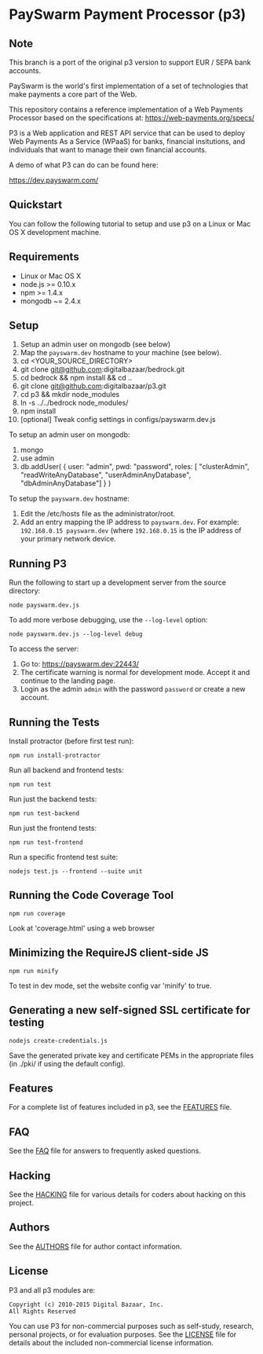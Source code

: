 PaySwarm Payment Processor (p3)
===============================

Note
----

This branch is a port of the original p3 version to support EUR / SEPA bank accounts.


PaySwarm is the world's first implementation of a set
of technologies that make payments a core part of 
the Web.

This repository contains a reference implementation of 
a Web Payments Processor based on the specifications 
at: https://web-payments.org/specs/

P3 is a Web application and REST API service that can 
be used to deploy Web Payments As a Service (WPaaS) for 
banks, financial insitutions, and individuals that want 
to manage their own financial accounts.

A demo of what P3 can do can be found here:

https://dev.payswarm.com/

Quickstart 
----------

You can follow the following tutorial to setup and use 
p3 on a Linux or Mac OS X development machine.

Requirements
------------

* Linux or Mac OS X
* node.js >= 0.10.x
* npm >= 1.4.x
* mongodb ~= 2.4.x

Setup
-----

1. Setup an admin user on mongodb (see below)
2. Map the `payswarm.dev` hostname to your machine (see below).
3. cd <YOUR_SOURCE_DIRECTORY>
3. git clone git@github.com:digitalbazaar/bedrock.git
4. cd bedrock && npm install && cd ..
3. git clone git@github.com:digitalbazaar/p3.git
4. cd p3 && mkdir node_modules
5. ln -s ../../bedrock node_modules/
6. npm install
5. [optional] Tweak config settings in configs/payswarm.dev.js

To setup an admin user on mongodb:

1. mongo
2. use admin
3. db.addUser( { user: "admin", pwd: "password", roles: [ "clusterAdmin", "readWriteAnyDatabase", "userAdminAnyDatabase", "dbAdminAnyDatabase"] } )

To setup the `payswarm.dev` hostname:

1. Edit the /etc/hosts file as the administrator/root.
2. Add an entry mapping the IP address to `payswarm.dev`. 
   For example: `192.168.0.15 payswarm.dev` (where `192.168.0.15` 
   is the IP address of your primary network device.

Running P3
----------

Run the following to start up a development server from the source directory:

    node payswarm.dev.js

To add more verbose debugging, use the `--log-level` option:

    node payswarm.dev.js --log-level debug

To access the server:

1. Go to: https://payswarm.dev:22443/
2. The certificate warning is normal for development mode. Accept it and 
   continue to the landing page. 
3. Login as the admin `admin` with the password `password` or create a new account.

Running the Tests
-----------------

Install protractor (before first test run):

    npm run install-protractor

Run all backend and frontend tests:

    npm run test

Run just the backend tests:

    npm run test-backend

Run just the frontend tests:

    npm run test-frontend

Run a specific frontend test suite:

    nodejs test.js --frontend --suite unit

Running the Code Coverage Tool
------------------------------

    npm run coverage

Look at 'coverage.html' using a web browser

Minimizing the RequireJS client-side JS
---------------------------------------

    npm run minify

To test in dev mode, set the website config var 'minify' to true.

Generating a new self-signed SSL certificate for testing
--------------------------------------------------------

    nodejs create-credentials.js

Save the generated private key and certificate PEMs in the appropriate files
(in ./pki/ if using the default config).

Features
--------

For a complete list of features included in p3, see the [FEATURES][] file.

FAQ
---

See the [FAQ][] file for answers to frequently asked questions.

Hacking
-------

See the [HACKING][] file for various details for coders about
hacking on this project.

Authors
-------

See the [AUTHORS][] file for author contact information.

License
-------

P3 and all p3 modules are:

    Copyright (c) 2010-2015 Digital Bazaar, Inc.
    All Rights Reserved

You can use P3 for non-commercial purposes such as self-study, 
research, personal projects, or for evaluation purposes. See 
the [LICENSE][] file for details about the included 
non-commercial license information.

[AUTHORS]: AUTHORS.md
[FEATURES]: FEATURES.md
[HACKING]: HACKING.md
[FAQ]: FAQ.md
[LICENSE]: LICENSE.md
